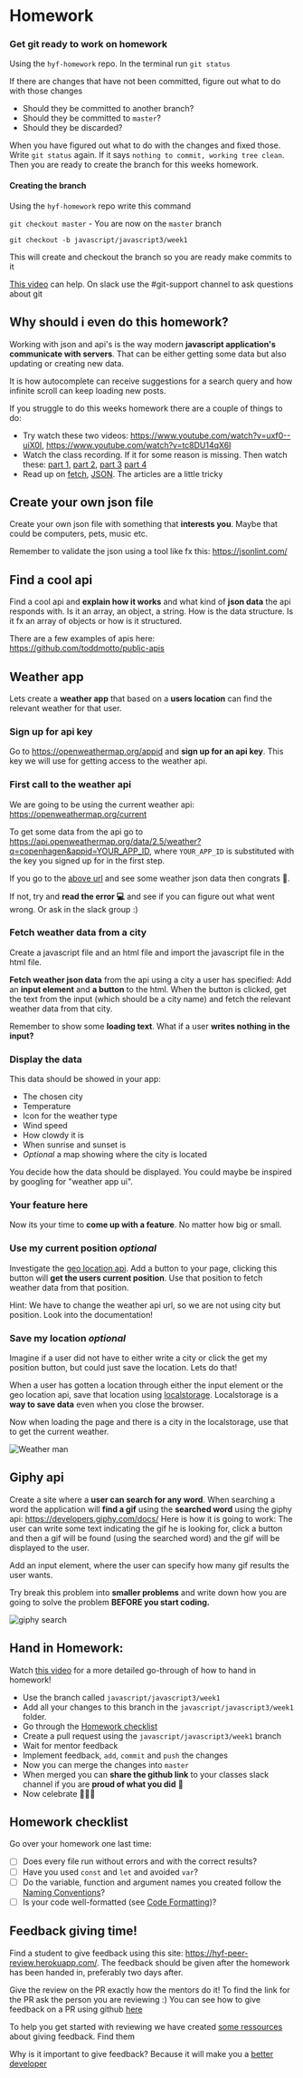 # Homework

### Get git ready to work on homework

Using the `hyf-homework` repo. In the terminal run `git status`

If there are changes that have not been committed, figure out what to do with those changes
- Should they be committed to another branch?
- Should they be committed to `master`?
- Should they be discarded?

When you have figured out what to do with the changes and fixed those. Write `git status` again. If it says `nothing to commit, working tree clean`. Then you are ready to create the branch for this weeks homework.

#### Creating the branch
Using the `hyf-homework` repo write this command

`git checkout master` - You are now on the `master` branch

`git checkout -b javascript/javascript3/week1`

This will create and checkout the branch so you are ready make commits to it

[This video](https://www.youtube.com/watch?v=XYlgh9hSWtw) can help. On slack use the #git-support channel to ask questions about git

## Why should i even do this homework?
Working with json and api's is the way modern **javascript application's communicate with servers**. That can be either getting some data but also updating or creating new data. 

It is how autocomplete can receive suggestions for a search query and how infinite scroll can keep loading new posts. 

If you struggle to do this weeks homework there are a couple of things to do:
- Try watch these two videos: https://www.youtube.com/watch?v=uxf0--uiX0I, https://www.youtube.com/watch?v=tc8DU14qX6I
- Watch the class recording. If it for some reason is missing. Then watch these: [part 1](https://www.youtube.com/watch?v=0piVFh9S0Kc), [part 2](https://www.youtube.com/watch?v=DjdFsV1X9-o), [part 3](https://www.youtube.com/watch?v=5uN00cZzUKM) [part 4](https://www.youtube.com/watch?v=GB1N8XxFP7I)
- Read up on [fetch](https://javascript.info/fetch), [JSON](https://javascript.info/json). The articles are a little tricky

## Create your own json file
Create your own json file with something that **interests you**. Maybe that could be computers, pets, music etc.

Remember to validate the json using a tool like fx this: https://jsonlint.com/

## Find a cool api
Find a cool api and **explain how it works** and what kind of **json data** the api responds with. Is it an array, an object, a string. How is the data structure. Is it fx an array of objects or how is it structured. 

There are a few examples of apis here:
https://github.com/toddmotto/public-apis

## Weather app
Lets create a **weather app** that based on a **users location** can find the relevant weather for that user.

### Sign up for api key
Go to https://openweathermap.org/appid and **sign up for an api key**. This key we will use for getting access to the weather api. 

### First call to the weather api
We are going to be using the current weather api: https://openweathermap.org/current

To get some data from the api go to https://api.openweathermap.org/data/2.5/weather?q=copenhagen&appid=YOUR_APP_ID, where `YOUR_APP_ID` is substituted with the key you signed up for in the first step.

If you go to the [above url](https://api.openweathermap.org/data/2.5/weather?q=copenhagen&appid=YOUR_APP_ID) and see some weather json data then congrats 🎉. 

If not, try and **read the error 💻** and see if you can figure out what went wrong. Or ask in the slack group :)

### Fetch weather data from a city
Create a javascript file and an html file and import the javascript file in the html file.

**Fetch weather json data** from the api using a city a user has specified: Add an **input element** and **a button** to the html. When the button is clicked, get the text from the input (which should be a city name) and fetch the relevant weather data from that city.

Remember to show some **loading text**. What if a user **writes nothing in the input?**

### Display the data
This data should be showed in your app:
- The chosen city
- Temperature
- Icon for the weather type
- Wind speed
- How clowdy it is
- When sunrise and sunset is
- *Optional* a map showing where the city is located

You decide how the data should be displayed. You could maybe be inspired by googling for "weather app ui".

### Your feature here
Now its your time to **come up with a feature**. No matter how big or small. 

### Use my current position *optional*
Investigate the [geo location api](https://developer.mozilla.org/en-US/docs/Web/API/Geolocation_API). Add a button to your page, clicking this button will **get the users current position**. Use that position to fetch weather data from that position. 

Hint: We have to change the weather api url, so we are not using city but position. Look into the documentation!

### Save my location *optional*
Imagine if a user did not have to either write a city or click the get my position button, but could just save the location. Lets do that!

When a user has gotten a location through either the input element or the geo location api, save that location using [localstorage](https://developer.mozilla.org/en-US/docs/Web/API/Geolocation_API). Localstorage is a **way to save data** even when you close the browser. 

Now when loading the page and there is a city in the localstorage, use that to get the current weather. 

![Weather man](https://media.giphy.com/media/3ohzdJlyD2InWwbJle/giphy.gif)

## Giphy api
Create a site where a **user can search for any word**. When searching a word the application will **find a gif** using the **searched word** using the giphy api: https://developers.giphy.com/docs/
Here is how it is going to work: The user can write some text indicating the gif he is looking for, click a button and then a gif will be found (using the searched word) and the gif will be displayed to the user. 

Add an input element, where the user can specify how many gif results the user wants.

Try break this problem into **smaller problems** and write down how you are going to solve the problem **BEFORE you start coding.** 

![giphy search](assets/giphy-search.gif)

## Hand in Homework:

Watch [this video](https://www.youtube.com/watch?v=feyBVDhFQuk) for a more detailed go-through of how to hand in homework!

- Use the branch called `javascript/javascript3/week1` 
- Add all your changes to this branch in the `javascript/javascript3/week1` folder. 
- Go through the [Homework checklist](#homework-checklist)
- Create a pull request using the `javascript/javascript3/week1` branch
- Wait for mentor feedback
- Implement feedback, `add`, `commit` and `push` the changes
- Now you can merge the changes into `master`
- When merged you can **share the github link** to your classes slack channel if you are **proud of what you did** 💪
- Now celebrate 🎉🎉🎉

## Homework checklist
Go over your homework one last time:

- [ ] Does every file run without errors and with the correct results?
- [ ] Have you used `const` and `let` and avoided `var`?
- [ ] Do the variable, function and argument names you created follow the [Naming Conventions](https://github.com/HackYourFuture/fundamentals/blob/master/fundamentals/naming_conventions.md)?
- [ ] Is your code well-formatted (see [Code Formatting](https://github.com/HackYourFuture/fundamentals/blob/master/fundamentals/naming_conventions.md))?

## Feedback giving time!
Find a student to give feedback using this site: https://hyf-peer-review.herokuapp.com/. The feedback should be given after the homework has been handed in, preferably two days after. 

Give the review on the PR exactly how the mentors do it! To find the link for the PR ask the person you are reviewing :) You can see how to give feedback on a PR using github [here](https://docs.github.com/en/github/collaborating-with-issues-and-pull-requests/commenting-on-a-pull-request)

To help you get started with reviewing we have created [some ressources](https://github.com/HackYourFuture-CPH/curriculum/tree/master/review) about giving feedback. Find them 

Why is it important to give feedback? Because it will make you a [better](https://www.brightspot.com/blog/developer-life-5-reasons-why-the-code-review-process-is-critical-for-developers) [developer](https://www.sitepoint.com/the-importance-of-code-reviews/)